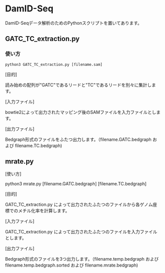 # DamID-Seq
DamID-Seqデータ解析のためのPythonスクリプトを置いてあります。

## GATC_TC_extraction.py
### 使い方  
`python3 GATC_TC_extraction.py [filename.sam]`

[目的]

読み始めの配列が"GATC"であるリードと"TC"であるリードを別々に集計します。

[入力ファイル]

bowtie2によって出力されたマッピング後のSAMファイルを入力ファイルとします。

[出力ファイル]

Bedgraph形式のファイルをふたつ出力します。（filename.GATC.bedgraph および filename.TC.bedgraph)

## mrate.py
[使い方]

python3 mrate.py [filename.GATC.bedgraph] [filename.TC.bedgraph]

[目的]

GATC_TC_extraction.py によって出力されたふたつのファイルから各ゲノム座標でのメチル化率を計算します。

[入力ファイル]

GATC_TC_extraction.py によって出力されたふたつのファイルを入力ファイルとします。

[出力ファイル]

Bedgraph形式のファイルを3つ出力します。（filename.temp.bedgraph および filename.temp.bedgraph.sorted および filename.mrate.bedgraph)
